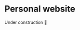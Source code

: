 <!---
SPDX-License-Identifier: AGPL-3.0-or-later
SPDX-FileCopyrightText: Copyright 2023-2024 Nelson Vieira

@author Nelson Vieira <hello@nelsonvieira.me>
@license GNU Affero General Public License version 3 or later <https://www.gnu.org/licenses/agpl-3.0.txt>
--->
# Personal website

Under construction 🚧
